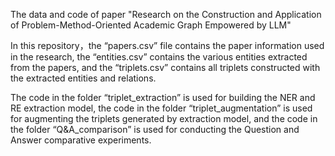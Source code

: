 The data and code of paper "Research on the Construction and Application of Problem-Method-Oriented Academic Graph Empowered by LLM" 

In this repository，the “papers.csv” file contains the paper information used in the research, the “entities.csv” contains the various entities extracted from the papers, and the “triplets.csv” contains all triplets constructed with the extracted entities and relations.

The code in the folder “triplet_extraction” is used for building the NER and RE extraction model, the code in the folder “triplet_augmentation” is used for augmenting the triplets generated by extraction model, and the code in the folder “Q&A_comparison” is used for conducting the Question and Answer comparative experiments.

